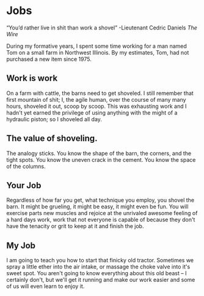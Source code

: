 # Jobs
“You’d rather live in shit than work a shovel” -Lieutenant Cedric Daniels *The Wire*

During my formative years, I spent some time working for a man named Tom on a small farm in Northwest Illinois. By my estimates, Tom, had not purchased a new item since 1975.

## Work is work

On a farm with cattle, the barns need to get shoveled. I still remember that first mountain of shit; I, the agile human, over the course of many many hours, shoveled it out, scoop by scoop. This was exhausting work and I hadn't yet earned the privilege of using anything with the might of a hydraulic piston; so I shoveled all day.

## The value of shoveling.

The analogy sticks. You know the shape of the barn, the corners, and the tight spots. You know the uneven crack in the cement. You know the space of the columns.

## Your Job

Regardless of how far you get, what technique you employ, you shovel the barn. It might be grueling, it might be easy, it might even be fun. You will exercise parts new muscles and rejoice at the unrivaled awesome feeling of a hard days work, work that not everyone is capable of because they don't have the tenacity or grit to keep at it and finish the job.

## My Job

I am going to teach you how to start that finicky old tractor. Sometimes we spray a little ether into the air intake, or massage the choke valve into it's sweet spot. You aren't going to know everything about this old beast – I certainly don't, but we'll get it running and make our work easier and some of us will even learn to enjoy it.
